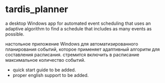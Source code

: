 # tardis_planner
a desktop Windows app for automated event scheduling that uses an adaptive algorithm to find a schedule that includes as many events as possible. 

настольное приложение Windows для автоматизированного планирования событий, которое применяет адаптивный алгоритм для составления расписания. стремится включить в расписание максимальное количество событий.

- quick start guide to be added. 
- proper english support to be added.




